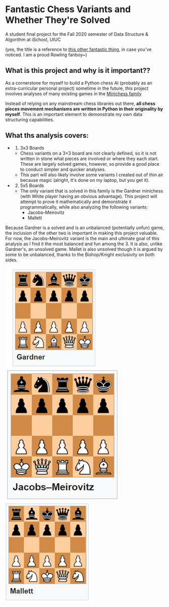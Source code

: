 # Fantastic Chess Variants and Whether They're Solved 
A student final project for the Fall 2020 semester of Data Structure & Algorithm at iSchool, UIUC

(yes, the title is a reference to [this other fantastic thing](https://harrypotter.fandom.com/wiki/Fantastic_Beasts_and_Where_to_Find_Them_(film)), in case you've noticed. I am a proud Rowling fanboy~)


## What is this project and why is it important??

As a cornerstone for myself to build a Python chess AI (probably as an extra-curricular personal project) sometime in the future, this project involves analyses of many existing games in the [Minichess family](https://en.wikipedia.org/wiki/Minichess)

Instead of relying on any mainstream chess libraries out there, **all chess pieces movement mechanisms are written in Python in their originality by myself**. This is an important element to demonstrate my own data structuring capabilities.

## What ths analysis covers:
- 1. 3x3 Boards 
  - Chess variants on a 3×3 board are not clearly defined, so it is not written in stone what pieces are involved or where they each start. These are largely solved games, however, so provide a good place to conduct simpler and quicker analyses.
  - This part will also likely involve some variants I created out of thin air because magic (alright, it's done on my laptop, but you get it).
  
- 2. 5x5 Boards
  - The only variant that is solved in this family is the Gardner minichess (with White player having an obvious advantage). This project will attempt to prove it mathematically and demonstrate it programmatically, while also analyzing the following variants:
    - Jacobs–Meirovitz
    - Mallett
    
Because Gardner is a solved and is an unbalanced (potentially unfun) game, the inclusion of the other two is important in making this project valuable.
For now, the Jacobs–Meirovitz variant is the main and ultimate goal of this analysis as I find it the most balanced and fun among the 3. It is also, unlike Gardner's, an unsolved game. Mallet is also unsolved though it is argued by some to be unbalanced, thanks to the Bishop/Knight exclusivity on both sides.

![Snapshot Image 1](https://github.com/velwu/Fall20-Projects/blob/main/5x5%20Gardner%20variant.PNG)
![Snapshot Image 2](https://github.com/velwu/Fall20-Projects/blob/main/5x5%20JM%20variant.PNG)
![Snapshot Image 3](https://github.com/velwu/Fall20-Projects/blob/main/5x5%20Mallett%20variant.PNG)

